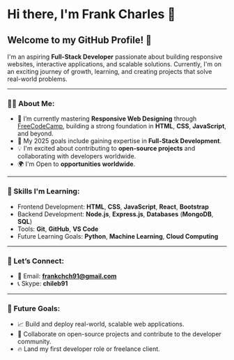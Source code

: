 # Hi there, I'm Frank Charles 👋

## Welcome to my GitHub Profile! 👋  

I'm an aspiring **Full-Stack Developer** passionate about building responsive websites, interactive applications, and scalable solutions. Currently, I'm on an exciting journey of growth, learning, and creating projects that solve real-world problems.  

---

### 👨‍💻 About Me:  
- 🌱 I’m currently mastering **Responsive Web Designing** through [FreeCodeCamp](https://www.freecodecamp.org/), building a strong foundation in **HTML**, **CSS**, **JavaScript**, and beyond.  
- 🎯 My 2025 goals include gaining expertise in **Full-Stack Development**.  
- 💡 I'm excited about contributing to **open-source projects** and collaborating with developers worldwide.  
- 🌍 I'm Open to **opportunities worldwide**.  

---

### 🚀 Skills I'm Learning:
- Frontend Development: **HTML**, **CSS**, **JavaScript**, **React**, **Bootstrap**
- Backend Development: **Node.js**, **Express.js**, **Databases** (**MongoDB**, **SQL**)
- Tools: **Git**, **GitHub**, **VS Code**
- Future Learning Goals: **Python**, **Machine Learning**, **Cloud Computing**

---

### 🤝 Let’s Connect:
- 📧 Email: **frankchch91@gmail.com**
- 📞 Skype: **chileb91**

---

### 🚀 Future Goals:
- 📈 Build and deploy real-world, scalable web applications.
- 🤝 Collaborate on open-source projects and contribute to the developer community.
- 🔥 Land my first developer role or freelance client.
<!--
**FrankChirare/FrankChirare** is a ✨ _special_ ✨ repository because its `README.md` (this file) appears on your GitHub profile.

Here are some ideas to get you started:

- 🔭 I’m currently working on ...
- 🌱 I’m currently learning ...
- 👯 I’m looking to collaborate on ...
- 🤔 I’m looking for help with ...
- 💬 Ask me about ...
- 📫 How to reach me: ...
- 😄 Pronouns: ...
- ⚡ Fun fact: ...
-->
